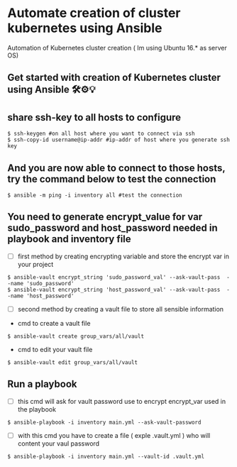 # Automate creation of cluster kubernetes using Ansible

Automation of Kubernetes cluster creation ( Im using Ubuntu 16.* as server OS)


## Get started with creation of Kubernetes cluster using Ansible 🛠️⚙️💡

## share ssh-key to all hosts to configure

```
$ ssh-keygen #on all host where you want to connect via ssh
$ ssh-copy-id username@ip-addr #ip-addr of host where you generate ssh key
```

## And you are now able to connect to those hosts, try the command below to test the connection

```
$ ansible -m ping -i inventory all #test the connection
```

## You need to generate encrypt_value for var sudo_password and host_password needed in playbook and inventory file

- [ ] first method by creating encrypting variable and store the encrypt var in your project
```
$ ansible-vault encrypt_string 'sudo_password_val' --ask-vault-pass  --name 'sudo_password'
$ ansible-vault encrypt_string 'host_password_val' --ask-vault-pass  --name 'host_password'
```

- [ ] second method by creating a vault file to store all sensible information
- cmd to create a vault file
```
$ ansible-vault create group_vars/all/vault
```
 - cmd to edit your vault file
```
$ ansible-vault edit group_vars/all/vault
```

## Run a playbook

- [ ] this cmd will ask for vault password use to encrypt encrypt_var used in the playbook
```
$ ansible-playbook -i inventory main.yml --ask-vault-password
```
- [ ] with this cmd you have to create a file ( exple .vault.yml ) who will content your vaul password
```
$ ansible-playbook -i inventory main.yml --vault-id .vault.yml
```
